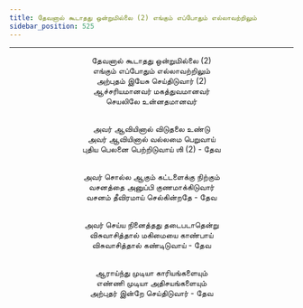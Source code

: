 ```yaml
---
title: தேவனால் கூடாதது ஒன்றுமில்லை (2) எங்கும் எப்போதும் எல்லாவற்றிலும்
sidebar_position: 525
---
```


---
<center>
தேவனால் கூடாதது ஒன்றுமில்லை (2)<br/>
எங்கும் எப்போதும் எல்லாவற்றிலும்<br/>
அற்புதம் இயேசு செய்திடுவார் (2)<br/>
ஆச்சரியமானவர் மகத்துவமானவர்<br/>
செயலிலே உன்னதமானவர்<br/><br/>

அவர் ஆவியினால் விடுதலை உண்டு<br/>
அவர் ஆவியினால் வல்லமை பெறுவாய்<br/>
புதிய பெலனை பெற்றிடுவாய் ஶி (2)                - தேவ<br/><br/>

அவர் சொல்ல ஆகும் கட்டளைக்கு நிற்கும்<br/>
வசனத்தை அனுப்பி குணமாக்கிடுவார்<br/>
வசனம் தீவிரமாய் செல்கின்றதே                - தேவ<br/><br/>

அவர் செய்ய நினைத்தது தடைபடாதென்று<br/>
விசுவாசித்தால் மகிமையை காண்பாய்<br/>
விசுவாசித்தால் கண்டிடுவாய்                - தேவ<br/><br/>

ஆராய்ந்து முடியா காரியங்களையும்<br/>
எண்ணி முடியா அதிசயங்களையும்<br/>
அற்புதர் இன்றே செய்திடுவார்                - தேவ
</center>